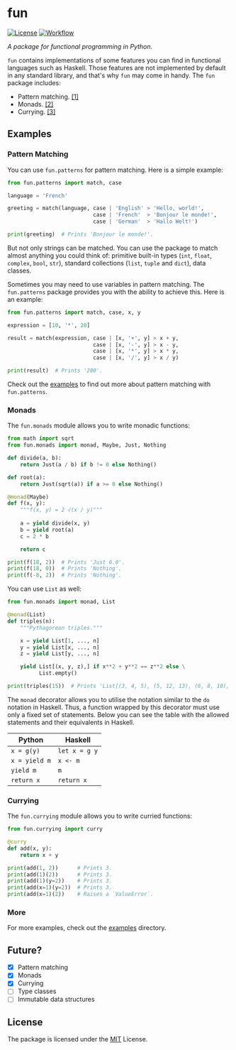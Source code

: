 # fun

[![License](https://img.shields.io/github/license/kostiantxn/fun)](https://github.com/kostiantxn/fun/blob/master/LICENSE)
[![Workflow](https://github.com/kostiantxn/fun/workflows/build/badge.svg)](https://github.com/kostiantxn/fun/actions?query=workflow%3A%22build%22)

_A package for functional programming in Python._

`fun` contains implementations of some features you can find in functional languages such as Haskell.
Those features are not implemented by default in any standard library, and that's why `fun` may come in handy.
The `fun` package includes:

  * Pattern matching. [[1]](https://github.com/kostiantxn/fun#pattern-matching)
  * Monads. [[2]](https://github.com/kostiantxn/fun#monads)
  * Currying. [[3]](https://github.com/kostiantxn/fun#currying)

## Examples

### Pattern Matching
You can use `fun.patterns` for pattern matching.
Here is a simple example:

``` python
from fun.patterns import match, case

language = 'French'

greeting = match(language, case | 'English' > 'Hello, world!',
                           case | 'French'  > 'Bonjour le monde!',
                           case | 'German'  > 'Hallo Welt!')

print(greeting)  # Prints 'Bonjour le monde!'.
```

But not only strings can be matched.
You can use the package to match almost anything you could think of: 
primitive built-in types (`int`, `float`, `complex`, `bool`, `str`), 
standard collections (`list`, `tuple` and `dict`), data classes.

Sometimes you may need to use variables in pattern matching.
The `fun.patterns` package provides you with the ability to achieve this.
Here is an example:

``` python
from fun.patterns import match, case, x, y

expression = [10, '*', 20]

result = match(expression, case | [x, '+', y] > x + y,
                           case | [x, '-', y] > x - y,
                           case | [x, '*', y] > x * y,
                           case | [x, '/', y] > x / y)

print(result)  # Prints '200'.
```

Check out the [examples](https://github.com/kostiantxn/fun/tree/master/examples/patterns.py) to find out 
more about pattern matching with `fun.patterns`.

### Monads
The `fun.monads` module allows you to write monadic functions:

``` python
from math import sqrt
from fun.monads import monad, Maybe, Just, Nothing

def divide(a, b):
    return Just(a / b) if b != 0 else Nothing()

def root(a):
    return Just(sqrt(a)) if a >= 0 else Nothing()

@monad(Maybe)
def f(x, y):
    """f(x, y) = 2 √(x / y)"""
    
    a = yield divide(x, y)
    b = yield root(a)
    c = 2 * b

    return c

print(f(18, 2))  # Prints 'Just 6.0'.
print(f(18, 0))  # Prints 'Nothing'.
print(f(-8, 2))  # Prints 'Nothing'.
```

You can use `List` as well:
``` python
from fun.monads import monad, List

@monad(List)
def triples(n):
    """Pythagorean triples."""

    x = yield List[1, ..., n]
    y = yield List[x, ..., n]
    z = yield List[y, ..., n]

    yield List[(x, y, z),] if x**2 + y**2 == z**2 else \
          List.empty()

print(triples(15))  # Prints 'List[(3, 4, 5), (5, 12, 13), (6, 8, 10), (9, 12, 15)]'.
```

The `monad` decorator allows you to utilise the notation similar to the `do` notation in Haskell.
Thus, a function wrapped by this decorator must use only a fixed set of statements.
Below you can see the table with the allowed statements and their equivalents in Haskell.

| Python        | Haskell       |
|---------------|---------------|
| `x = g(y)`    | `let x = g y` |
| `x = yield m` | `x <- m`      |
| `yield m`     | `m`           |
| `return x`    | `return x`    |

### Currying
The `fun.currying` module allows you to write curried functions:
```python
from fun.currying import curry

@curry
def add(x, y):
    return x + y

print(add(1, 2))      # Prints 3.
print(add(1)(2))      # Prints 3.
print(add(1)(y=2))    # Prints 3.
print(add(x=1)(y=2))  # Prints 3.
print(add(x=1)(2))    # Raises a `ValueError`.
```

### More
For more examples, check out the [examples](https://github.com/kostiantxn/fun/tree/master/examples) directory.

## Future?
- [x] Pattern matching
- [x] Monads
- [x] Currying
- [ ] Type classes
- [ ] Immutable data structures

## License
The package is licensed under the [MIT](https://github.com/kostiantxn/fun/blob/master/LICENSE) License.

